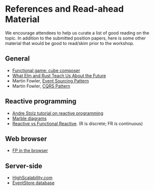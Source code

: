 # References and Read-ahead Material

We encourage attendees to help us curate a list of good reading on the
topic.  In addition to the submitted position papers, here is some
other material that would be good to read/skim prior to the workshop.

## General

* [Functional game: cube composer](http://david-peter.de/cube-composer/)
* [What Elm and Rust Teach Us About the Future](https://dev.to/martincerny/what-elm-and-rust-teach-us-about-the-future)
* Martin Fowler, [Event Sourcing Pattern](https://martinfowler.com/eaaDev/EventSourcing.html)
* Martin Fowler, [CQRS Pattern](https://www.martinfowler.com/bliki/CQRS.html)

## Reactive programming

* [Andre Stolz tutorial on reactive programming](https://gist.github.com/staltz/868e7e9bc2a7b8c1f754)
* [Marble diagrams](http://rxmarbles.com/)
* [Reactive vs Functional Reactive](http://stackoverflow.com/questions/5385377/the-difference-between-reactive-and-functional-reactive-programming).  (R is discrete; FR is continuous)

## Web browser
* [FP in the browser](http://mutanatum.com/posts/2017-01-12-Browser-FP-Head-to-Head.html)

## Server-side 
* [HighScalability.com](http://highscalability.com)
* [EventStore database](https://github.com/EventStore/EventStore)
